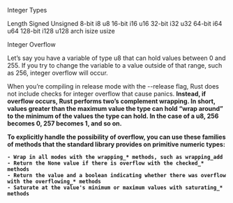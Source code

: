 Integer Types

Length	Signed	Unsigned
8-bit	i8	    u8
16-bit	i16	    u16
32-bit	i32	    u32
64-bit	i64	    u64
128-bit	i128	u128
arch	isize	usize

Integer Overflow

Let’s say you have a variable of type u8 that can hold values between 0 and 255. If you try to change the variable to a value outside of that range, such as 256, integer overflow will occur. 

When you’re compiling in release mode with the --release flag, Rust does not include checks for integer overflow that cause panics. <b>Instead, if overflow occurs, Rust performs two’s complement wrapping. In short, values greater than the maximum value the type can hold “wrap around” to the minimum of the values the type can hold. In the case of a u8, 256 becomes 0, 257 becomes 1, and so on.</b>

<b>
To explicitly handle the possibility of overflow, you can use these families of methods that the standard library provides on primitive numeric types:

    - Wrap in all modes with the wrapping_* methods, such as wrapping_add
    - Return the None value if there is overflow with the checked_* methods
    - Return the value and a boolean indicating whether there was overflow with the overflowing_* methods
    - Saturate at the value's minimum or maximum values with saturating_* methods
</b>


